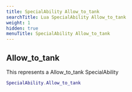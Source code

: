 ```yaml
---
title: SpecialAbility Allow_to_tank
searchTitle: Lua SpecialAbility Allow_to_tank
weight: 1
hidden: true
menuTitle: SpecialAbility Allow_to_tank
---
```

## Allow_to_tank

This represents a Allow_to_tank SpecialAbility
```lua
SpecialAbility.Allow_to_tank
```